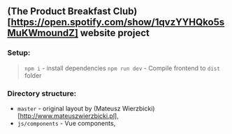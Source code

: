 ## (The Product Breakfast Club)[https://open.spotify.com/show/1qvzYYHQko5sMuKWmoundZ] website project

### Setup:
> `npm i` - install dependencies
> `npm run dev` - Compile frontend to `dist` folder

### Directory structure:
- `master` - original layout by (Mateusz Wierzbicki)[http://www.mateuszwierzbicki.pl],
- `js/components` - Vue components,
